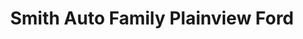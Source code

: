 ---
title: "Smith Auto Family Plainview Ford"
url: /plainview/smith-auto-family-plainview-ford/
shop: Autohaus
---